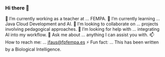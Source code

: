 ### Hi there 👋

<!--
**javierfausgmail/javierfausgmail** is a ✨ _special_ ✨ repository because its `README.md` (this file) appears on your GitHub profile.

Here are some ideas to get you started:

- 🔭 I’m currently working on ... FEMPA
- 🌱 I’m currently learning ...
- 👯 I’m looking to collaborate on ...
- 🤔 I’m looking for help with ...
- 💬 Ask me about ...
- 📫 How to reach me: ...
- 😄 Pronouns: ...
- ⚡ Fun fact: ...
-->

🔭 I’m currently working as a teacher at ... FEMPA.
🌱 I’m currently learning ... Java Cloud Development and AI.
👯 I’m looking to collaborate on ... projects involving pedagogical approaches.
🤔 I’m looking for help with ... integrating AI into my workflow.
💬 Ask me about ... anything I can assist you with.
📫 How to reach me: ... jfaus@fpfempa.es
⚡ Fun fact: ... This has been written by a Biological Intelligence.
